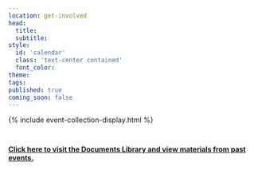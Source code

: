 ```yaml
---
location: get-involved
head:
  title:
  subtitle:
style:
  id: 'calendar'
  class: 'text-center contained'
  font_color:
theme:
tags:
published: true
coming_soon: false
---
```


<div style="margin-bottom: 3em;">
{% include event-collection-display.html %}
</div>
<div style="margin-bottom: 3em;">
<a href='/documents/'><strong>Click here to visit the Documents Library and view materials from past events.</strong></a>
</div>
